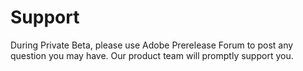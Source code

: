 # Support

During Private Beta, please use Adobe Prerelease Forum to post any question you may have. Our product team will promptly support you. 